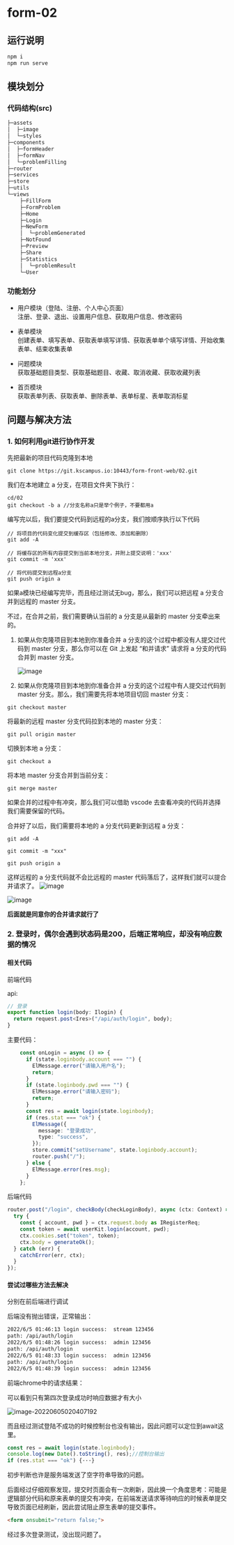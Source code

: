 # form-02

## 运行说明

```bash
npm i
npm run serve
```

## 模块划分

### 代码结构(src)

```bash
├─assets
│  ├─image
│  └─styles
├─components
│  ├─formHeader
│  ├─formNav
│  └─problemFilling
├─router
├─services
├─store
├─utils
└─views
    ├─FillForm
    ├─FormProblem
    ├─Home
    ├─Login
    ├─NewForm
    │  └─problemGenerated
    ├─NotFound
    ├─Preview
    ├─Share
    ├─Statistics
    │  └─problemResult
    └─User
```

### 功能划分

- 用户模块（登陆、注册、个人中心页面）  
  注册、登录、退出、设置用户信息、获取用户信息、修改密码

- 表单模块  
  创建表单、填写表单、获取表单填写详情、获取表单单个填写详情、开始收集表单、结束收集表单
  
- 问题模块  
  获取基础题目类型、获取基础题目、收藏、取消收藏、获取收藏列表

- 首页模块  
  获取表单列表、获取表单、删除表单、表单标星、表单取消标星

## 问题与解决方法

### 1. 如何利用git进行协作开发

先把最新的项目代码克隆到本地

```shell
git clone https://git.kscampus.io:10443/form-front-web/02.git
```

我们在本地建立 a 分支，在项目文件夹下执行：

```shell
cd/02
git checkout -b a //分支名称a只是举个例子，不要都用a
```

编写完以后，我们要提交代码到远程的a分支，我们按顺序执行以下代码

```shell
// 将项目的代码变化提交到缓存区（包括修改、添加和删除）
git add -A

// 将缓存区的所有内容提交到当前本地分支，并附上提交说明：'xxx'
git commit -m 'xxx'

// 将代码提交到远程a分支
git push origin a
```

如果a模块已经编写完毕，而且经过测试无bug，那么，我们可以把远程 a 分支合并到远程的 master 分支。

不过，在合并之前，我们需要确认当前的 a 分支是从最新的 master 分支牵出来的。

1. 如果从你克隆项目到本地到你准备合并 a 分支的这个过程中都没有人提交过代码到 master 分支，那么你可以在 Git 上发起 “和并请求” 请求将 a 分支的代码合并到 master 分支。

   ![image](./images/img-1.png)

2. 如果从你克隆项目到本地到你准备合并 a 分支的这个过程中有人提交过代码到 master 分支。那么，我们需要先将本地项目切回 master 分支：

```shell
git checkout master
```

将最新的远程 master 分支代码拉到本地的 master 分支：

```shell
git pull origin master
```

切换到本地 a 分支：

```shell
git checkout a
```

将本地 master 分支合并到当前分支：

```shell
git merge master
```

如果合并的过程中有冲突，那么我们可以借助 vscode 去查看冲突的代码并选择我们需要保留的代码。

合并好了以后，我们需要将本地的 a 分支代码更新到远程 a 分支：

```shell
git add -A

git commit -m "xxx"

git push origin a
```

这样远程的 a 分支代码就不会比远程的 master 代码落后了，这样我们就可以提合并请求了。
   ![image](./images/img-2.png)

   ![image](./images/img-3.png)

**后面就是同意你的合并请求就行了**

### 2. 登录时，偶尔会遇到状态码是200，后端正常响应，却没有响应数据的情况

#### 相关代码

前端代码

api:

```ts
// 登录
export function login(body: Ilogin) {
  return request.post<Ires>("/api/auth/login", body);
}
```

主要代码：

```ts
    const onLogin = async () => {
      if (state.loginbody.account === "") {
        ElMessage.error("请输入用户名");
        return;
      }
      if (state.loginbody.pwd === "") {
        ElMessage.error("请输入密码");
        return;
      }
      const res = await login(state.loginbody);
      if (res.stat === "ok") {
        ElMessage({
          message: "登录成功",
          type: "success",
        });
        store.commit("setUsername", state.loginbody.account);
        router.push("/");
      } else {
        ElMessage.error(res.msg);
      }
    };
```

后端代码

```ts
router.post("/login", checkBody(checkLoginBody), async (ctx: Context) => {
  try {
    const { account, pwd } = ctx.request.body as IRegisterReq;
    const token = await userKit.login(account, pwd);
    ctx.cookies.set("token", token);
    ctx.body = generateOk();
  } catch (err) {
    catchError(err, ctx);
  }
});
```

#### 尝试过哪些方法去解决

分别在前后端进行调试

后端没有抛出错误，正常输出：

```bash
2022/6/5 01:46:13 login success:  stream 123456
path: /api/auth/login
2022/6/5 01:48:26 login success:  admin 123456
path: /api/auth/login
2022/6/5 01:48:33 login success:  admin 123456
path: /api/auth/login
2022/6/5 01:48:39 login success:  admin 123456
```

前端chrome中的请求结果：

可以看到只有第四次登录成功时响应数据才有大小

![image-20220605020407192](./images/image-20220605020407192.png)

而且经过测试登陆不成功的时候控制台也没有输出，因此问题可以定位到await这里。

```ts
const res = await login(state.loginbody);
console.log(new Date().toString(), res);//控制台输出
if (res.stat === "ok") {···}
```

初步判断也许是服务端发送了空字符串导致的问题。

后面经过仔细观察发现，提交时页面会有一次刷新，因此换一个角度思考：可能是逻辑部分代码和原来表单的提交有冲突，在前端发送请求等待响应的时候表单提交导致页面已经刷新，因此尝试阻止原生表单的提交事件。

```html
<form onsubmit="return false;">
```

经过多次登录测试，没出现问题了。
